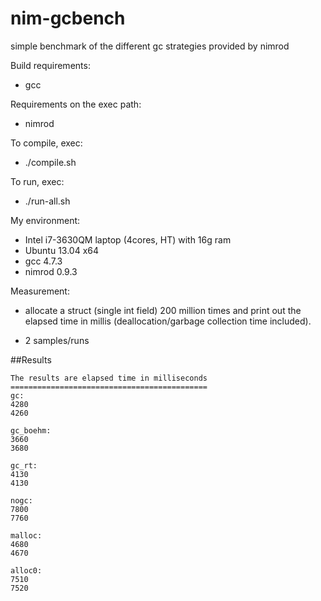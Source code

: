 nim-gcbench
===========

simple benchmark of the different gc strategies provided by nimrod


Build requirements:
- gcc

Requirements on the exec path:
- nimrod

To compile, exec:
- ./compile.sh

To run, exec:
- ./run-all.sh

My environment:
- Intel i7-3630QM laptop (4cores, HT) with 16g ram
- Ubuntu 13.04 x64
- gcc 4.7.3
- nimrod 0.9.3

Measurement:
- allocate a struct (single int field) 200 million times and print out the elapsed time in millis (deallocation/garbage collection time included).

- 2 samples/runs

##Results
```
The results are elapsed time in milliseconds
============================================
gc:
4280
4260

gc_boehm:
3660
3680

gc_rt:
4130
4130

nogc:
7800
7760

malloc:
4680
4670

alloc0:
7510
7520
```

